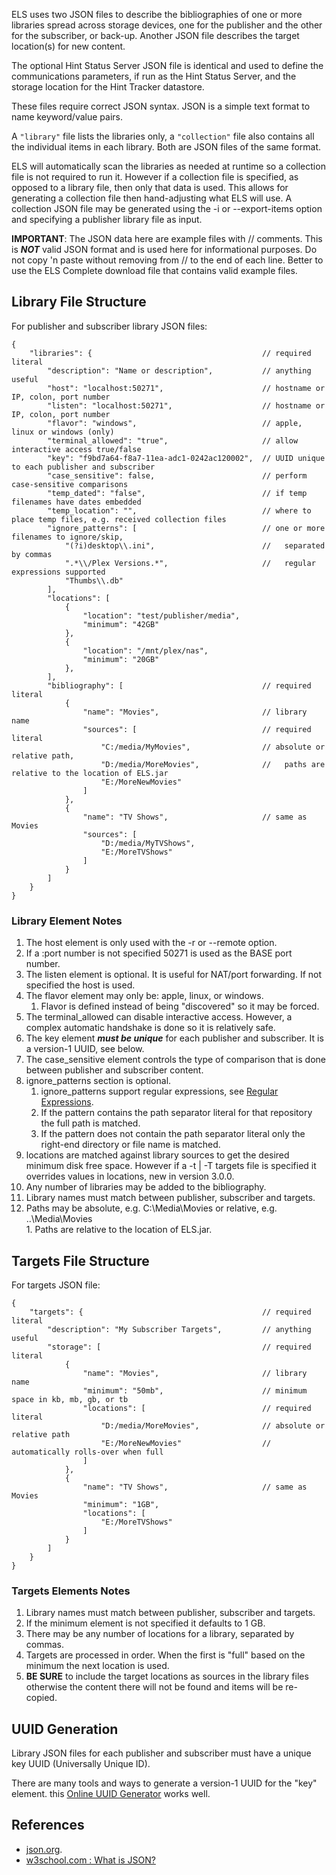 ELS uses two JSON files to describe the bibliographies of one or more 
libraries spread across storage devices, one for the publisher and 
the other for the subscriber, or back-up. Another JSON file describes 
the target location(s) for new content.

The optional Hint Status Server JSON file is identical and used to define
the communications parameters, if run as the Hint Status Server, and the
storage location for the Hint Tracker datastore.

These files require correct JSON syntax. JSON is a simple text format
to name keyword/value pairs.

A ```"library"``` file lists the libraries only, a ```"collection"``` file also contains
all the individual items in each library. Both are JSON files of the same
format.

ELS will automatically scan the libraries as needed at runtime so a collection file
is not required to run it. However if a collection file is specified, as opposed
to a library file, then only that data is used. This allows for generating a collection
file then hand-adjusting what ELS will use. A collection JSON file may be generated
using the -i or --export-items option and specifying a publisher library file as input. 

**IMPORTANT**: The JSON data here are example files with // comments. This is ***NOT***
valid JSON format and is used here for informational purposes. Do not copy 'n paste
without removing from // to the end of each line. Better to use the ELS Complete
download file that contains valid example files.

## Library File Structure

For publisher and subscriber library JSON files:
````
{
    "libraries": {                                      // required literal
        "description": "Name or description",           // anything useful 
        "host": "localhost:50271",                      // hostname or IP, colon, port number
        "listen": "localhost:50271",                    // hostname or IP, colon, port number
        "flavor": "windows",                            // apple, linux or windows (only)
        "terminal_allowed": "true",                     // allow interactive access true/false
        "key": "f9bd7a64-f8a7-11ea-adc1-0242ac120002",  // UUID unique to each publisher and subscriber
        "case_sensitive": false,                        // perform case-sensitive comparisons
        "temp_dated": "false",                          // if temp filenames have dates embedded
        "temp_location": "",                            // where to place temp files, e.g. received collection files
        "ignore_patterns": [                            // one or more filenames to ignore/skip,
            "(?i)desktop\\.ini",                        //   separated by commas
            ".*\\/Plex Versions.*",                     //   regular expressions supported
            "Thumbs\\.db"
        ],
        "locations": [
            {
                "location": "test/publisher/media",
                "minimum": "42GB"
            },
            {
                "location": "/mnt/plex/nas",
                "minimum": "20GB"
            },
        ],
        "bibliography": [                               // required literal
            {
                "name": "Movies",                       // library name
                "sources": [                            // required literal
                    "C:/media/MyMovies",                // absolute or relative path,
                    "D:/media/MoreMovies",              //   paths are relative to the location of ELS.jar
                    "E:/MoreNewMovies"
                ]
            },
            {
                "name": "TV Shows",                     // same as Movies
                "sources": [
                    "D:/media/MyTVShows",
                    "E:/MoreTVShows"
                ]
            }
        ]
    }
}
````

### Library Element Notes

 1. The host element is only used with the -r or --remote option.
 2. If a :port number is not specified 50271 is used as the BASE port number.
 3. The listen element is optional. It is useful for NAT/port forwarding. If not specified the host is used.
 4. The flavor element may only be: apple, linux, or windows.
    1. Flavor is defined instead of being "discovered" so it may be forced.
 5. The terminal_allowed can disable interactive access. However, a complex automatic handshake is done so it is relatively safe.
 6. The key element ***must be unique*** for each publisher and subscriber. It is a version-1 UUID, see below.
 7. The case_sensitive element controls the type of comparison that is done between publisher and subscriber content.
 8. ignore_patterns section is optional.
    1. ignore_patterns support regular expressions, see [Regular Expressions](Regular-Expressions).
    2. If the pattern contains the path separator literal for that repository the full path is matched.
    3. If the pattern does not contain the path separator literal only the right-end directory or file name is matched.
 9. locations are matched against library sources to get the desired minimum disk free space. However if a -t | -T targets
    file is specified it overrides values in locations, new in version 3.0.0.
 10. Any number of libraries may be added to the bibliography.
 11. Library names must match between publisher, subscriber and targets.
 12. Paths may be absolute, e.g. C:\Media\Movies or relative, e.g. ..\Media\Movies\
    1. Paths are relative to the location of ELS.jar.

## Targets File Structure

For targets JSON file:
````
{
    "targets": {                                        // required literal
        "description": "My Subscriber Targets",         // anything useful
        "storage": [                                    // required literal
            {
                "name": "Movies",                       // library name
                "minimum": "50mb",                      // minimum space in kb, mb, gb, or tb
                "locations": [                          // required literal
                    "D:/media/MoreMovies",              // absolute or relative path
                    "E:/MoreNewMovies"                  // automatically rolls-over when full
                ]
            },
            {
                "name": "TV Shows",                     // same as Movies
                "minimum": "1GB",
                "locations": [
                    "E:/MoreTVShows"
                ]
            }
        ]
    }
}
````

### Targets Elements Notes

 1. Library names must match between publisher, subscriber and targets.
 2. If the minimum element is not specified it defaults to 1 GB.
 3. There may be any number of locations for a library, separated by commas.
 4. Targets are processed in order. When the first is "full" based on the minimum
    the next location is used.
 5. **BE SURE** to include the target locations as sources in the library files otherwise
    the content there will not be found and items will be re-copied.

## UUID Generation

Library JSON files for each publisher and subscriber must have a unique key 
UUID (Universally Unique ID).

There are many tools and ways to generate a version-1 UUID for the "key" element.
this [Online UUID Generator](https://www.uuidgenerator.net/) works well.

## References

 * [json.org](https://www.json.org/json-en.html). 
 * [w3school.com : What is JSON?](https://www.w3schools.com/whatis/whatis_json.asp)

